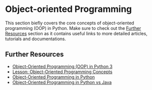 # Object-oriented Programming

This section biefly covers the core concepts of object-oriented programming (OOP) in Python.
Make sure to check out the [Further Resources](#further-resources) section as it contains useful links to more detailed articles, tutorials and documentations.


## Further Resources

- [Object-Oriented Programming (OOP) in Python 3](https://realpython.com/python3-object-oriented-programming/)
- [Lesson: Object-Oriented Programming Concepts](https://docs.oracle.com/javase/tutorial/java/concepts/)
- [Object-Oriented Programming in Python](https://python-textbok.readthedocs.io/en/1.0/Object_Oriented_Programming.html)
- [Object-Oriented Programming in Python vs Java](https://realpython.com/oop-in-python-vs-java/)
